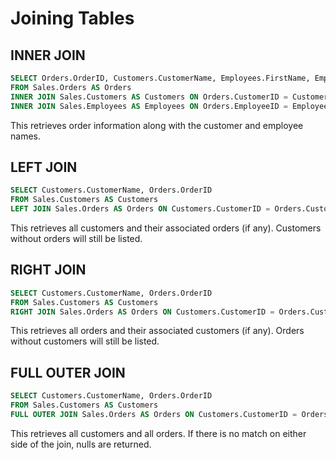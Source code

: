 # Joining Tables

## INNER JOIN

```sql
SELECT Orders.OrderID, Customers.CustomerName, Employees.FirstName, Employees.LastName 
FROM Sales.Orders AS Orders 
INNER JOIN Sales.Customers AS Customers ON Orders.CustomerID = Customers.CustomerID 
INNER JOIN Sales.Employees AS Employees ON Orders.EmployeeID = Employees.EmployeeID;
```

This retrieves order information along with the customer and employee names.

## LEFT JOIN

```sql
SELECT Customers.CustomerName, Orders.OrderID 
FROM Sales.Customers AS Customers 
LEFT JOIN Sales.Orders AS Orders ON Customers.CustomerID = Orders.CustomerID;
```

This retrieves all customers and their associated orders (if any). Customers without orders will still be listed.

## RIGHT JOIN

```sql
SELECT Customers.CustomerName, Orders.OrderID 
FROM Sales.Customers AS Customers 
RIGHT JOIN Sales.Orders AS Orders ON Customers.CustomerID = Orders.CustomerID;
```

This retrieves all orders and their associated customers (if any). Orders without customers will still be listed.

## FULL OUTER JOIN

```sql
SELECT Customers.CustomerName, Orders.OrderID 
FROM Sales.Customers AS Customers 
FULL OUTER JOIN Sales.Orders AS Orders ON Customers.CustomerID = Orders.CustomerID;
```

This retrieves all customers and all orders. If there is no match on either side of the join, nulls are returned.
